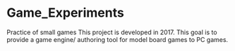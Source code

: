 # Game_Experiments
Practice of small games
This project is developed in 2017. This goal is to provide a game engine/ authoring tool for model board games to PC games.
